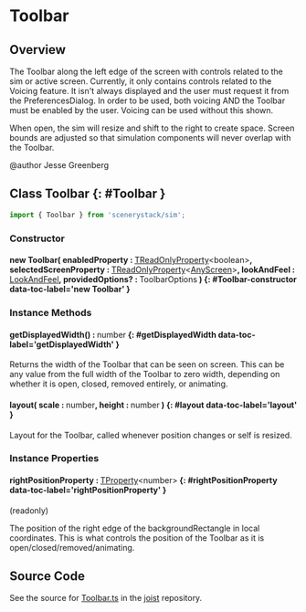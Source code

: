 # Toolbar

## Overview

The Toolbar along the left edge of the screen with controls related to the sim or active screen. Currently, it
only contains controls related to the Voicing feature. It isn't always displayed and the user must request it
from the PreferencesDialog. In order to be used, both voicing AND the Toolbar must be enabled by the user.
Voicing can be used without this shown.

When open, the sim will resize and shift to the right to create space. Screen bounds are adjusted so that
simulation components will never overlap with the Toolbar.

@author Jesse Greenberg

## Class Toolbar {: #Toolbar }


```js
import { Toolbar } from 'scenerystack/sim';
```
### Constructor

#### new Toolbar( enabledProperty : <span style="font-weight: 400;">[TReadOnlyProperty](../axon/TReadOnlyProperty.md)&lt;<span style="color: hsla(calc(var(--md-hue) + 180deg),80%,40%,1);">boolean</span>&gt;</span>, selectedScreenProperty : <span style="font-weight: 400;">[TReadOnlyProperty](../axon/TReadOnlyProperty.md)&lt;[AnyScreen](../sim/Screen.md#AnyScreen)&gt;</span>, lookAndFeel : <span style="font-weight: 400;">[LookAndFeel](../joist/LookAndFeel.md)</span>, providedOptions? : <span style="font-weight: 400;">ToolbarOptions</span> ) {: #Toolbar-constructor data-toc-label='new Toolbar' }

### Instance Methods

#### getDisplayedWidth() : <span style="font-weight: 400;"><span style="color: hsla(calc(var(--md-hue) + 180deg),80%,40%,1);">number</span></span> {: #getDisplayedWidth data-toc-label='getDisplayedWidth' }

Returns the width of the Toolbar that can be seen on screen. This can be any value from the full width of the
Toolbar to zero width, depending on whether it is open, closed, removed entirely, or animating.

#### layout( scale : <span style="font-weight: 400;"><span style="color: hsla(calc(var(--md-hue) + 180deg),80%,40%,1);">number</span></span>, height : <span style="font-weight: 400;"><span style="color: hsla(calc(var(--md-hue) + 180deg),80%,40%,1);">number</span></span> ) {: #layout data-toc-label='layout' }

Layout for the Toolbar, called whenever position changes or self is resized.

### Instance Properties

#### rightPositionProperty : <span style="font-weight: 400;">[TProperty](../axon/TProperty.md)&lt;<span style="color: hsla(calc(var(--md-hue) + 180deg),80%,40%,1);">number</span>&gt;</span> {: #rightPositionProperty data-toc-label='rightPositionProperty' }

(readonly)

The position of the right edge of the backgroundRectangle in local coordinates.
This is what controls the position of the Toolbar as it is open/closed/removed/animating.



## Source Code

See the source for [Toolbar.ts](https://github.com/phetsims/joist/blob/main/js/toolbar/Toolbar.ts) in the [joist](https://github.com/phetsims/joist) repository.
